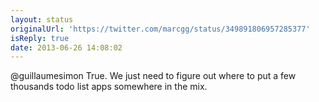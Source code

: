 ```yaml
---
layout: status
originalUrl: 'https://twitter.com/marcgg/status/349891806957285377'
isReply: true
date: 2013-06-26 14:08:02
---
```


@guillaumesimon True. We just need to figure out where to put a few thousands todo list apps somewhere in the mix.
